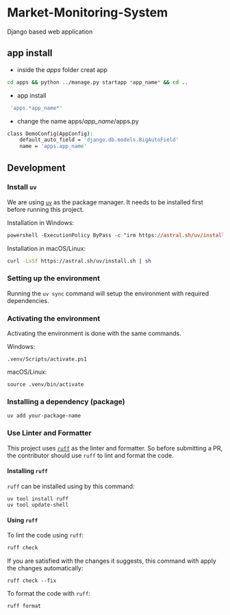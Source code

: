 # Market-Monitoring-System
Django based web application 


## app install 
- inside the *apps* folder creat app
 ```sh
 cd apps && python ../manage.py startapp *app_name* && cd ..
 ```
- app install 
```sh
 'apps.*app_name*' 
 ```
- change the name apps/*app_name*/apps.py
```sh
class DemoConfig(AppConfig):
    default_auto_field = 'django.db.models.BigAutoField'
    name = 'apps.app_name'
```

## Development
### Install `uv`
We are using [`uv`](https://astral.sh/blog/uv-unified-python-packaging) as the package manager. It needs to be installed first before running this project.

Installation in Windows:
```ps
powershell -ExecutionPolicy ByPass -c "irm https://astral.sh/uv/install.ps1 | iex"
```

Installation in macOS/Linux:
```bash
curl -LsSf https://astral.sh/uv/install.sh | sh
```

### Setting up the environment
Running the `uv sync` command will setup the environment with required dependencies.

### Activating the environment
Activating the environment is done with the same commands.

Windows:
```
.venv/Scripts/activate.ps1 
```
macOS/Linux:
```
source .venv/bin/activate
```

### Installing a dependency (package)
```
uv add your-package-name
```


### Use Linter and Formatter
This project uses [`ruff`](https://astral.sh/ruff) as the linter and formatter. So before submitting a PR, the contributor should use `ruff` to lint and format the code.

#### Installing `ruff`
`ruff` can be installed using by this command:
```
uv tool install ruff
uv tool update-shell
```

#### Using `ruff`
To lint the code using `ruff`:
```bash
ruff check
```
If you are satisfied with the changes it suggests, this command with apply the changes automatically:
```
ruff check --fix 
```
To format the code with `ruff`:
```
ruff format 
```

